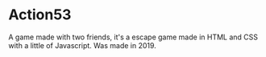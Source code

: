 # Action53

  A game made with two friends, it's a escape game made in HTML and CSS with a little of Javascript. Was made in 2019.
